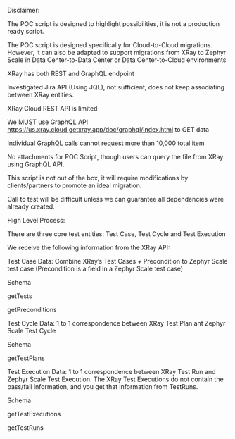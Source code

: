 Disclaimer:


The POC script is designed to highlight possibilities, it is not a production ready script.

The POC script is designed specifically for Cloud-to-Cloud migrations. However, it can also be adapted to support migrations from XRay to Zephyr Scale in Data Center-to-Data Center or Data Center-to-Cloud environments

XRay has both REST and GraphQL endpoint

Investigated Jira API (Using JQL), not sufficient, does not keep associating between XRay entities.

XRay Cloud REST API is limited

We MUST use GraphQL API https://us.xray.cloud.getxray.app/doc/graphql/index.html to GET data

Individual GraphQL calls cannot request more than 10,000 total item

No attachments for POC Script, though users can query the file from XRay using GraphQL API.

This script is not out of the box, it will require modifications by clients/partners to promote an ideal migration.

Call to test will be difficult unless we can guarantee all dependencies were already created.





High Level Process: 


There are three core test entities: Test Case, Test Cycle and Test Execution

We receive the following information from the XRay API:

Test Case Data: Combine XRay’s Test Cases + Precondition to Zephyr Scale test case (Precondition is a field in a Zephyr Scale test case)

Schema

getTests

getPreconditions

Test Cycle Data: 1 to 1 correspondence between XRay Test Plan ant Zephyr Scale Test Cycle

Schema

getTestPlans

Test Execution Data: 1 to 1 correspondence between XRay Test Run and Zephyr Scale Test Execution. The XRay Test Executions do not contain the pass/fail information, and you get that information from TestRuns.

Schema

getTestExecutions

getTestRuns

